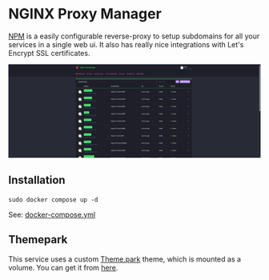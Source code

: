 # NGINX Proxy Manager

[NPM](https://nginxproxymanager.com/) is a easily configurable reverse-proxy to setup subdomains for all your services in a single web ui. It also has really nice integrations with Let's Encrypt SSL certificates.

![NPM Interface](./image.png)

## Installation

```
sudo docker compose up -d
```

See: [docker-compose.yml](./docker-compose.yml)

## Themepark

This service uses a custom [Theme.park](https://theme-park.dev) theme, which is mounted as a volume. You can get it from [here](https://docs.theme-park.dev/themes/nginx-proxy-manager/).
